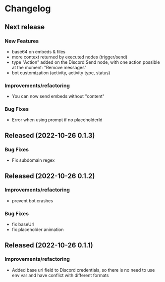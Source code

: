 # Changelog

## Next release

### New Features

- base64 on embeds & files
- more context returned by executed nodes (trigger/send)
- type "Action" added on the Discord Send node, with one action possible at the moment: "Remove messages"
- bot customization (activity, activity type, status)

### Improvements/refactoring

- You can now send embeds without "content"

### Bug Fixes

- Error when using prompt if no placeholderId

## Released (2022-10-26 0.1.3)

### Bug Fixes

- Fix subdomain regex

## Released (2022-10-26 0.1.2)

### Improvements/refactoring

- prevent bot crashes

### Bug Fixes

- fix baseUrl
- fix placeholder animation

## Released (2022-10-26 0.1.1)

### Improvements/refactoring

- Added base url field to Discord credentials, so there is no need to use env var and have conflict with different formats
